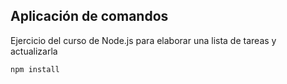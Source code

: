 ## Aplicación de comandos

Ejercicio del curso de Node.js para elaborar una lista de tareas y actualizarla

```
npm install
```